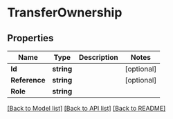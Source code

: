 # TransferOwnership

## Properties

Name | Type | Description | Notes
------------ | ------------- | ------------- | -------------
**Id** | **string** |  | [optional] 
**Reference** | **string** |  | [optional] 
**Role** | **string** |  | 

[[Back to Model list]](../README.md#documentation-for-models) [[Back to API list]](../README.md#documentation-for-api-endpoints) [[Back to README]](../README.md)


